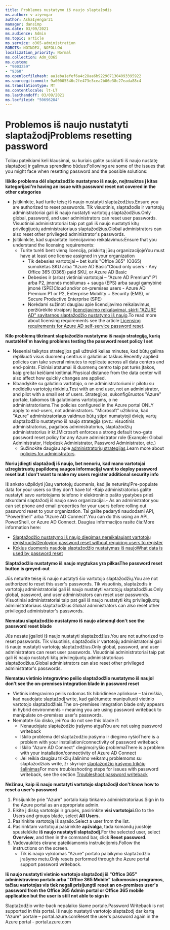 ```yaml
---
title: Problemos nustatymo iš naujo slaptažodis
ms.author: v-aiyengar
author: AshaIyengar21
manager: dansimp
ms.date: 03/09/2021
ms.audience: Admin
ms.topic: article
ms.service: o365-administration
ROBOTS: NOINDEX, NOFOLLOW
localization_priority: Normal
ms.collection: Adm_O365
ms.custom:
- "9003259"
- "9360"
ms.openlocfilehash: aa1eba1efef6a4c28aa6b9229071304093395922
ms.sourcegitcommit: 9a00005546c2fe473e3cea2b06e38c27eada88c4
ms.translationtype: MT
ms.contentlocale: lt-LT
ms.lasthandoff: 03/09/2021
ms.locfileid: "50696284"
---
```

# <a name="problems-resetting-password"></a><span data-ttu-id="02034-102">Problemos iš naujo nustatyti slaptažodį</span><span class="sxs-lookup"><span data-stu-id="02034-102">Problems resetting password</span></span>

<span data-ttu-id="02034-103">Toliau pateikiami keli klausimai, su kuriais galite susidurti iš naujo nustatę slaptažodį ir galimus sprendimo būdus:</span><span class="sxs-lookup"><span data-stu-id="02034-103">Following are some of the issues that you might face when resetting password and the possible solutions:</span></span>

<span data-ttu-id="02034-104">**Iškilo problema dėl slaptažodžio nustatymo iš naujo, neįtrauktos į kitas kategorijas**</span><span class="sxs-lookup"><span data-stu-id="02034-104">**I'm having an issue with password reset not covered in the other categories**</span></span>

- <span data-ttu-id="02034-105">Įsitikinkite, kad turite teisę iš naujo nustatyti slaptažodžius.</span><span class="sxs-lookup"><span data-stu-id="02034-105">Ensure you are authorized to reset passwords.</span></span> <span data-ttu-id="02034-106">Tik visuotinis, slaptažodis ir vartotojų administratoriai gali iš naujo nustatyti vartotojų slaptažodžius.</span><span class="sxs-lookup"><span data-stu-id="02034-106">Only global, password, and user administrators can reset user passwords.</span></span> <span data-ttu-id="02034-107">Visuotiniai administratoriai taip pat gali iš naujo nustatyti kitų privilegijuotų administratoriaus slaptažodžius.</span><span class="sxs-lookup"><span data-stu-id="02034-107">Global administrators can also reset other privileged administrator's passwords.</span></span>
- <span data-ttu-id="02034-108">Įsitikinkite, kad suprantate licencijavimo reikalavimus:</span><span class="sxs-lookup"><span data-stu-id="02034-108">Ensure that you understand the licensing requirements:</span></span>
    - <span data-ttu-id="02034-109">Turite turėti bent vieną licenciją, priskirtą jūsų organizacijoje</span><span class="sxs-lookup"><span data-stu-id="02034-109">You must have at least one license assigned in your organization</span></span>
        - <span data-ttu-id="02034-110">Tik debesies vartotojai – bet kuris "Office 365" (O365) sumokėtas SKU arba "Azure AD Basic"</span><span class="sxs-lookup"><span data-stu-id="02034-110">Cloud only users - Any Office 365 (O365) paid SKU, or Azure AD Basic</span></span>
        - <span data-ttu-id="02034-111">Debesies ir (arba) vietiniai vartotojai – "Azure AD Premium" P1 arba P2, įmonės mobilumas + sauga (EPS) arba saugi gamybinė įmonė (SPE)</span><span class="sxs-lookup"><span data-stu-id="02034-111">Cloud and/or on-premises users - Azure AD Premium P1 or P2, Enterprise Mobility + Security (EMS), or Secure Productive Enterprise (SPE)</span></span>
        - <span data-ttu-id="02034-112">Norėdami sužinoti daugiau apie licencijavimo reikalavimus, peržiūrėkite straipsnį [licencijavimo reikalavimai, skirti "AZURE AD" savitarnos slaptažodžio nustatymo iš naujo](https://docs.microsoft.com/azure/active-directory/active-directory-passwords-licensing?WT.mc_id=Portal-Microsoft_Azure_Support).</span><span class="sxs-lookup"><span data-stu-id="02034-112">To read more about licensing requirements see the article [Licensing requirements for Azure AD self-service password reset](https://docs.microsoft.com/azure/active-directory/active-directory-passwords-licensing?WT.mc_id=Portal-Microsoft_Azure_Support).</span></span>

<span data-ttu-id="02034-113">**Kilo problemų tikrinant slaptažodžio nustatymo iš naujo strategiją, kurią nustatėte**</span><span class="sxs-lookup"><span data-stu-id="02034-113">**I'm having problems testing the password reset policy I set**</span></span>

- <span data-ttu-id="02034-114">Neseniai taikytos strategijos gali užtrukti kelias minutes, kad būtų galima replikuoti visus duomenų centrus ir galutinius taškus.</span><span class="sxs-lookup"><span data-stu-id="02034-114">Recently applied policies can take several minutes to replicate across all data centers and end-points.</span></span> <span data-ttu-id="02034-115">Fiziniai atstumai iš duomenų centro taip pat turės įtakos, kaip greitai keičiami keitimai.</span><span class="sxs-lookup"><span data-stu-id="02034-115">Physical distance from the data center will also affect how quickly changes are applied.</span></span>
- <span data-ttu-id="02034-116">Išbandykite su galutinio vartotojo, o ne administratoriumi ir pilotu su nedideliu vartotojų rinkiniu.</span><span class="sxs-lookup"><span data-stu-id="02034-116">Test with an end user, not an administrator, and pilot with a small set of users.</span></span> <span data-ttu-id="02034-117">Strategijos, sukonfigūruotos "Azure" portale, taikomos tik galutiniams vartotojams, o ne administratoriams.</span><span class="sxs-lookup"><span data-stu-id="02034-117">The policies configured in the Azure portal ONLY apply to end-users, not administrators.</span></span> <span data-ttu-id="02034-118">"Microsoft" užtikrina, kad "Azure" administratoriaus vaidmuo būtų stipri numatytoji dviejų vartų slaptažodžio nustatymo iš naujo strategija (pvz.: visuotinis administratorius, pagalbos administratorius, slaptažodžių administratorius ir kt.)</span><span class="sxs-lookup"><span data-stu-id="02034-118">Microsoft enforces a strong default two-gate password reset policy for any Azure administrator role (Example: Global Administrator, Helpdesk Administrator, Password Administrator, etc.)</span></span>
    - <span data-ttu-id="02034-119">Sužinokite daugiau apie [administratorių strategijas](https://docs.microsoft.com/azure/active-directory/active-directory-passwords-policy?WT.mc_id=Portal-Microsoft_Azure_Support#administrator-password-policy-differences).</span><span class="sxs-lookup"><span data-stu-id="02034-119">Learn more about [policies for administrators](https://docs.microsoft.com/azure/active-directory/active-directory-passwords-policy?WT.mc_id=Portal-Microsoft_Azure_Support#administrator-password-policy-differences).</span></span>

<span data-ttu-id="02034-120">**Noriu įdiegti slaptažodį iš naujo, bet nenoriu, kad mano vartotojai užregistruotų papildomą saugos informaciją**</span><span class="sxs-lookup"><span data-stu-id="02034-120">**I want to deploy password reset but I don't want to make my users register additional security info**</span></span>

<span data-ttu-id="02034-121">Iš anksto užpildyti jūsų vartotojų duomenis, kad jie neturėtų!</span><span class="sxs-lookup"><span data-stu-id="02034-121">Pre-populate data for your users so they don't have to!</span></span> <span data-ttu-id="02034-122">-Kaip administratorius galite nustatyti savo vartotojams telefono ir elektroninio pašto ypatybes prieš atkurdami slaptažodį iš naujo savo organizacijai.</span><span class="sxs-lookup"><span data-stu-id="02034-122">- As an administrator you can set phone and email properties for your users before rolling out password reset to your organization.</span></span> <span data-ttu-id="02034-123">Tai galite padaryti naudodami API, "PowerShell" arba "Azure AD Connect".</span><span class="sxs-lookup"><span data-stu-id="02034-123">You can do this using an API, PowerShell, or Azure AD Connect.</span></span> <span data-ttu-id="02034-124">Daugiau informacijos rasite čia:</span><span class="sxs-lookup"><span data-stu-id="02034-124">More information here:</span></span>
- [<span data-ttu-id="02034-125">Slaptažodžio nustatymo iš naujo diegimas nereikalaujant vartotojų registruotis</span><span class="sxs-lookup"><span data-stu-id="02034-125">Deploying password reset without requiring users to register</span></span>](https://docs.microsoft.com/azure/active-directory/active-directory-passwords-policy?WT.mc_id=Portal-Microsoft_Azure_Support#administrator-password-policy-differences)
- [<span data-ttu-id="02034-126">Kokius duomenis naudoja slaptažodžio nustatymas iš naujo</span><span class="sxs-lookup"><span data-stu-id="02034-126">What data is used by password reset</span></span>](https://docs.microsoft.com/azure/active-directory/active-directory-passwords-data?WT.mc_id=Portal-Microsoft_Azure_Support)

<span data-ttu-id="02034-127">**Slaptažodžio nustatymo iš naujo mygtukas yra pilkas**</span><span class="sxs-lookup"><span data-stu-id="02034-127">**The password reset button is greyed-out**</span></span>

<span data-ttu-id="02034-128">Jūs neturite teisę iš naujo nustatyti šio vartotojo slaptažodžių.</span><span class="sxs-lookup"><span data-stu-id="02034-128">You are not authorized to reset this user's passwords.</span></span> <span data-ttu-id="02034-129">Tik visuotinis, slaptažodis ir vartotojų administratoriai gali iš naujo nustatyti vartotojų slaptažodžius.</span><span class="sxs-lookup"><span data-stu-id="02034-129">Only global, password, and user administrators can reset user passwords.</span></span> <span data-ttu-id="02034-130">Visuotiniai administratoriai taip pat gali iš naujo nustatyti kitų privilegijuotų administratoriaus slaptažodžius.</span><span class="sxs-lookup"><span data-stu-id="02034-130">Global administrators can also reset other privileged administrator's passwords.</span></span>

<span data-ttu-id="02034-131">**Nematau slaptažodžio nustatymo iš naujo ašmenų**</span><span class="sxs-lookup"><span data-stu-id="02034-131">**I don't see the password reset blade**</span></span>

<span data-ttu-id="02034-132">Jūs nesate įgalioti iš naujo nustatyti slaptažodžius.</span><span class="sxs-lookup"><span data-stu-id="02034-132">You are not authorized to reset passwords.</span></span> <span data-ttu-id="02034-133">Tik visuotinis, slaptažodis ir vartotojų administratoriai gali iš naujo nustatyti vartotojų slaptažodžius.</span><span class="sxs-lookup"><span data-stu-id="02034-133">Only global, password, and user administrators can reset user passwords.</span></span> <span data-ttu-id="02034-134">Visuotiniai administratoriai taip pat gali iš naujo nustatyti kitų privilegijuotų administratoriaus slaptažodžius.</span><span class="sxs-lookup"><span data-stu-id="02034-134">Global administrators can also reset other privileged administrator's passwords.</span></span>

<span data-ttu-id="02034-135">**Nematau vietinio integravimo peilio slaptažodžio nustatymo iš naujo**</span><span class="sxs-lookup"><span data-stu-id="02034-135">**I don't see the on-premises integration blade in password reset**</span></span>

- <span data-ttu-id="02034-136">Vietinis integravimo peilis rodomas tik hibridinėse aplinkose – tai reiškia, kad naudojate slaptažodį write, kad galėtumėte manipuliuoti vietinio vartotojo slaptažodžiais.</span><span class="sxs-lookup"><span data-stu-id="02034-136">The on-premises integration blade only appears in hybrid environments - meaning you are using password writeback to manipulate on-premises user's passwords.</span></span>
- <span data-ttu-id="02034-137">Nematote šio disko, jei:</span><span class="sxs-lookup"><span data-stu-id="02034-137">You do not see this blade if:</span></span>
    - <span data-ttu-id="02034-138">Nenaudojate slaptažodžio įrašymo atgal</span><span class="sxs-lookup"><span data-stu-id="02034-138">You are not using password writeback</span></span>
    - <span data-ttu-id="02034-139">Iškilo problema dėl slaptažodžio įrašymo ir diegimo ryšio</span><span class="sxs-lookup"><span data-stu-id="02034-139">There is a problem with your installation/connectivity of password writeback</span></span>
    - <span data-ttu-id="02034-140">Iškilo "Azure AD Connect" diegimo/ryšio problema</span><span class="sxs-lookup"><span data-stu-id="02034-140">There is a problem with your installation/connectivity of Azure AD Connect</span></span>
    - <span data-ttu-id="02034-141">Jei reikia daugiau trikčių šalinimo veiksmų problemoms su slaptažodžiais write, žr skyriuje [slaptažodžio įrašymo trikčių šalinimas](https://docs.microsoft.com/azure/active-directory/active-directory-passwords-data?WT.mc_id=Portal-Microsoft_Azure_Support)</span><span class="sxs-lookup"><span data-stu-id="02034-141">For more troubleshooting steps for issues with password writeback, see the section [Troubleshoot password writeback](https://docs.microsoft.com/azure/active-directory/active-directory-passwords-data?WT.mc_id=Portal-Microsoft_Azure_Support)</span></span>

<span data-ttu-id="02034-142">**Nežinau, kaip iš naujo nustatyti vartotojo slaptažodį**</span><span class="sxs-lookup"><span data-stu-id="02034-142">**I don't know how to reset a user's password**</span></span>

1. <span data-ttu-id="02034-143">Prisijunkite prie "Azure" portalo kaip tinkamo administratoriaus.</span><span class="sxs-lookup"><span data-stu-id="02034-143">Sign in to the Azure portal as an appropriate admin.</span></span>
1. <span data-ttu-id="02034-144">Eikite į diską vartotojai ir grupės, pasirinkite **visi vartotojai**.</span><span class="sxs-lookup"><span data-stu-id="02034-144">Go to the Users and groups blade, select **All Users**.</span></span>
1. <span data-ttu-id="02034-145">Pasirinkite vartotoją iš sąrašo.</span><span class="sxs-lookup"><span data-stu-id="02034-145">Select a user from the list.</span></span>
1. <span data-ttu-id="02034-146">Pasirinktam vartotojui pasirinkite **apžvalga**, tada komandų juostoje spustelėkite **iš naujo nustatyti slaptažodį**.</span><span class="sxs-lookup"><span data-stu-id="02034-146">For the selected user, select **Overview**, and then in the command bar, click **Reset password**.</span></span>
1. <span data-ttu-id="02034-147">Vadovaukitės ekrane pateikiamomis instrukcijomis.</span><span class="sxs-lookup"><span data-stu-id="02034-147">Follow the instructions on the screen.</span></span>
    - <span data-ttu-id="02034-148">Tik iš naujo vykdomas "Azure" portalo palaikymo slaptažodžio įrašymo metu.</span><span class="sxs-lookup"><span data-stu-id="02034-148">Only resets performed through the Azure portal support password writeback.</span></span>

<span data-ttu-id="02034-149">**Iš naujo nustatyti vietinio vartotojo slaptažodį iš "Office 365" administravimo portalo arba "Office 365 Mobile" taikomosios programos, tačiau vartotojas vis tiek negali prisijungti**</span><span class="sxs-lookup"><span data-stu-id="02034-149">**I reset an on-premises user's password from the Office 365 Admin portal or Office 365 mobile application but the user is still not able to sign in**</span></span>

<span data-ttu-id="02034-150">Slaptažodžio write-back nepalaiko šiame portale.</span><span class="sxs-lookup"><span data-stu-id="02034-150">Password Writeback is not supported in this portal.</span></span> <span data-ttu-id="02034-151">Iš naujo nustatyti vartotojo slaptažodį dar kartą "Azure" portale – portal.azure.com</span><span class="sxs-lookup"><span data-stu-id="02034-151">Reset the user's password again in the Azure portal - portal.azure.com</span></span>

